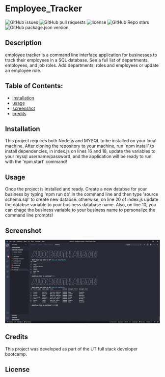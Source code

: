 
# Employee_Tracker

![GitHub issues](https://img.shields.io/github/issues/CaseyDeriso/Employee_Tracker) ![GitHub pull requests](https://img.shields.io/github/issues-pr/CaseyDeriso/Employee_Tracker) ![license](https://img.shields.io/github/license/CaseyDeriso/Employee_Tracker) ![GitHub Repo stars](https://img.shields.io/github/stars/CaseyDeriso/Employee_Tracker?style=social) ![GitHub package.json version](https://img.shields.io/github/package-json/v/CaseyDeriso/Employee_Tracker)

## Description

employee tracker is a command line interface application for businesses to track their employees in a SQL database. See a full list of departments, employees, and job roles. Add departments, roles and employees or update an employee role.

## Table of Contents:
* [installation](#installation)
* [usage](#usage)
* [screenshot](#screenshot)
* [credits](#credits)


## Installation 

This project requires both Node.js and MYSQL to be installed on your local machine. After cloning the repository to your machine, run 'npm install' to install dependencies, in index.js on lines 16 and 18, update the variables to your mysql username/password, and the application will be ready to run with the 'npm start' command!

## Usage 

Once the project is installed and ready. Create a new databse for your business by typing 'npm run db' in the command line and then type 'source schema.sql' to create new databse. otherwise, on line 20 of index.js update the databse variable to your business database name. Also, on line 10, you can chage the business variable to your business name to personalize the command line prompts!

## Screenshot
![Screenshot of Application](./assets/photos/screenshot.jpg)
      

## Credits

This project was developed as part of the UT full stack developer bootcamp.

## License 


